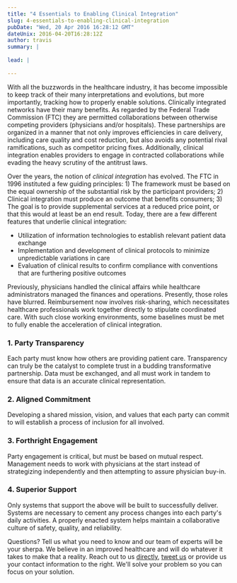 ```yaml
---
title: "4 Essentials to Enabling Clinical Integration"
slug: 4-essentials-to-enabling-clinical-integration
pubDate: "Wed, 20 Apr 2016 16:28:12 GMT"
dateUnix: 2016-04-20T16:28:12Z
author: travis
summary: |
    
lead: |
    
---
```

With all the buzzwords in the healthcare industry, it has become impossible to keep track of their many interpretations and evolutions, but more importantly, tracking how to properly enable solutions. Clinically integrated networks have their many benefits. As regarded by the Federal Trade Commission (FTC) they are permitted collaborations between otherwise competing providers (physicians and/or hospitals). These partnerships are organized in a manner that not only improves efficiencies in care delivery, including care quality and cost reduction, but also avoids any potential rival ramifications, such as competitor pricing fixes. Additionally, clinical integration enables providers to engage in contracted collaborations while evading the heavy scrutiny of the antitrust laws.

Over the years, the notion of _clinical integration_ has evolved. The FTC in 1996 instituted a few guiding principles: 1) The framework must be based on the equal ownership of the substantial risk by the participant providers; 2) Clinical integration must produce an outcome that benefits consumers; 3) The goal is to provide supplemental services at a reduced price point, or that this would at least be an end result. Today, there are a few different features that underlie clinical integration:

* Utilization of information technologies to establish relevant patient data exchange
* Implementation and development of clinical protocols to minimize unpredictable variations in care
* Evaluation of clinical results to confirm compliance with conventions that are furthering positive outcomes

Previously, physicians handled the clinical affairs while healthcare administrators managed the finances and operations. Presently, those roles have blurred. Reimbursement now involves risk-sharing, which necessitates healthcare professionals work together directly to stipulate coordinated care. With such close working environments, some baselines must be met to fully enable the acceleration of clinical integration.

### 1. Party Transparency

Each party must know how others are providing patient care. Transparency can truly be the catalyst to complete trust in a budding transformative partnership. Data must be exchanged, and all must work in tandem to ensure that data is an accurate clinical representation.

### 2. Aligned Commitment

Developing a shared mission, vision, and values that each party can commit to will establish a process of inclusion for all involved.

### 3. Forthright Engagement

Party engagement is critical, but must be based on mutual respect. Management needs to work with physicians at the start instead of strategizing independently and then attempting to assure physician buy-in.

### 4. Superior Support

Only systems that support the above will be built to successfully deliver. Systems are necessary to cement any process changes into each party's daily activities. A properly enacted system helps maintain a collaborative culture of safety, quality, and reliability.

Questions? Tell us what you need to know and our team of experts will be your sherpa. We believe in an improved healthcare and will do whatever it takes to make that a reality. Reach out to us [directly][1], [tweet us][2] or provide us your contact information to the right. We'll solve your problem so you can focus on your solution.

[1]: mailto:hello%40catalyze.io
[2]: https://twitter.com/catalyzeio
